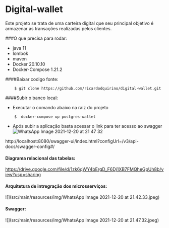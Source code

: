 # Digital-wallet

Este projeto se trata de uma carteira digital que seu principal objetivo
é armazenar as transações realizadas pelos clientes.

###O que precisa para rodar:
* java 11
* lombok
* maven
* Docker 20.10.10
* Docker-Compose 1.21.2

####Baixar codigo fonte:
```
    $ git clone https://github.com/ricardodquirino/digital-wallet.git
```
####Subir o banco local:
* Executar o comando abaixo na raiz do projeto
```
    $  docker-compose up postgres-wallet
```
* Após subir a aplicação basta acessar o link para ter acesso ao swagger  
![WhatsApp Image 2021-12-20 at 21 47 32](https://user-images.githubusercontent.com/90811094/146858737-adb69d2f-4ad5-4797-883e-d73013f64300.jpeg)

http://localhost:8080/swagger-ui/index.html?configUrl=/v3/api-docs/swagger-config#/

#### Diagrama relacional das tabelas:
https://drive.google.com/file/d/1zk6qWY4bErgD_F6Dj1XB7FMQheGpUh8b/view?usp=sharing

#### Arquitetura de intregração dos microsserviços:
![](src/main/resources/img/WhatsApp Image 2021-12-20 at 21.42.33.jpeg)

#### Swagger:
![](src/main/resources/img/WhatsApp Image 2021-12-20 at 21.47.32.jpeg)
